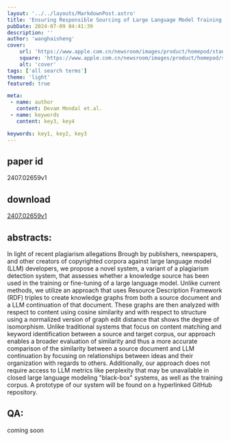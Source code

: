 ```yaml
---
layout: '../../layouts/MarkdownPost.astro'
title: 'Ensuring Responsible Sourcing of Large Language Model Training Data Through Knowledge Graph Comparison'
pubDate: 2024-07-09 04:41:39
description: ''
author: 'wanghaisheng'
cover:
    url: 'https://www.apple.com.cn/newsroom/images/product/homepod/standard/Apple-HomePod-hero-230118_big.jpg.large_2x.jpg'
    square: 'https://www.apple.com.cn/newsroom/images/product/homepod/standard/Apple-HomePod-hero-230118_big.jpg.large_2x.jpg'
    alt: 'cover'
tags: ['all search terms'] 
theme: 'light'
featured: true

meta:
 - name: author
   content: Devam Mondal et.al.
 - name: keywords
   content: key3, key4

keywords: key1, key2, key3
---
```


## paper id
2407.02659v1
## download
[2407.02659v1](http://arxiv.org/abs/2407.02659v1)
## abstracts:
In light of recent plagiarism allegations Brough by publishers, newspapers, and other creators of copyrighted corpora against large language model (LLM) developers, we propose a novel system, a variant of a plagiarism detection system, that assesses whether a knowledge source has been used in the training or fine-tuning of a large language model. Unlike current methods, we utilize an approach that uses Resource Description Framework (RDF) triples to create knowledge graphs from both a source document and a LLM continuation of that document. These graphs are then analyzed with respect to content using cosine similarity and with respect to structure using a normalized version of graph edit distance that shows the degree of isomorphism. Unlike traditional systems that focus on content matching and keyword identification between a source and target corpus, our approach enables a broader evaluation of similarity and thus a more accurate comparison of the similarity between a source document and LLM continuation by focusing on relationships between ideas and their organization with regards to others. Additionally, our approach does not require access to LLM metrics like perplexity that may be unavailable in closed large language modeling "black-box" systems, as well as the training corpus. A prototype of our system will be found on a hyperlinked GitHub repository.
## QA:
coming soon
